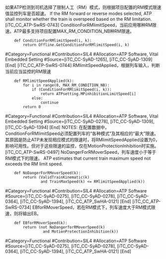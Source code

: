 ﻿
如果ATP检测到司机选择了限制人工（RM）模式，则根据项目配置的RM模式限速值监控列车是否超速。
If the RM forward or reverse modes selected, ATP shall monitor whether the train is overspeed based on the RM limitation.
[iTC_CC_ATP-SwRS-0743]
ConditionForRMlimitSpeed，当前应用哪种RM限速。ATP最多支持项目配置MAX_RM_CONDITION_NB种RM限速。
```
	def ConditionForRMlimitSpeed(i, k):
	    return Offline.GetConditionForRMlimitSpeed(i, k)
```
\#Category=Functional
\#Contribution=SIL4
\#Allocation=ATP Software, Vital Embedded Setting
\#Source=[iTC_CC-SyAD-1265], [iTC_CC-SyAD-1309]
[End]
[iTC_CC_ATP-SwRS-0744]
RMlimitSpeedApplied，根据列车输入，判断当前应当监控的RM限速
```
	def RMlimitSpeedApplied(k):
	    for i in range(0, MAX_RM_CONDITION_NB):
	        if (ConditionForRMlimitSpeed(i, k)):
	            return ATPsetting.MPinhibitionLimitSpeed[i]
	        else:
	            continue
	    return 0
```
\#Category=Functional
\#Contribution=SIL4
\#Allocation=ATP Software, Vital Embedded Setting
\#Source=[iTC_CC-SyAD-0278], [iTC_CC-SyAD-1309], [iTC_CC-SyAD-1394]
[End]
NOTES:
在配置数据中，ConditionForRMlimitSpeed必须配置列车的“各种模式”及其相应的“最大”限速。其原因是防止ATP未发现相应模式的限速时，将RMlimitSpeedApplied设置为0，影响可用性。但对于这些限速的监控，仅在MotionProtectionInhibition时实施。
[iTC_CC_ATP-SwRS-0497]
NoDangerForRMoverSpeed，列车速度小于等于RM模式下的限速。
ATP estimates that current train maximum speed not exceeds the RM limit speed.
```
	def NoDangerForRMoverSpeed(k):
	    return (ValidTrainKinematic(k)
	            and TrainMaxSpeed(k) <= RMlimitSpeedApplied(k)) 
```
\#Category=Functional
\#Contribution=SIL4
\#Allocation=ATP Software
\#Source=[iTC_CC-SyAD-0275], [iTC_CC-SyAD-0278], [iTC_CC-SyAD-0364], [iTC_CC-SyAD-1394], [iTC_CC_ATP_SwHA-0121]
[End]
[iTC_CC_ATP-SwRS-0734]
EBforRMoverSpeed，若在RM模式下，列车速度大于RM模式限速，则将输出EB。
```
	def EBforRMoverSpeed(k):
	    return (not NoDangerforRMoverSpeed(k)
	             and MotionProtectionInhibition(k))
```
\#Category=Functional
\#Contribution=SIL4
\#Allocation=ATP Software
\#Source=[iTC_CC-SyAD-0275], [iTC_CC-SyAD-0278], [iTC_CC-SyAD-0364], [iTC_CC-SyAD-1394], [iTC_CC_ATP_SwHA-0121]
[End]
